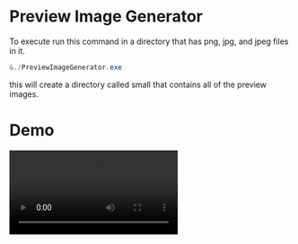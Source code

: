 # Preview Image Generator

To execute run this command in a directory that has png, jpg, and jpeg files in it.
```powershell
&./PreviewImageGenerator.exe
```

this will create a directory called small that contains all of the preview images.

# Demo
<video src="./docs/demo.mp4">